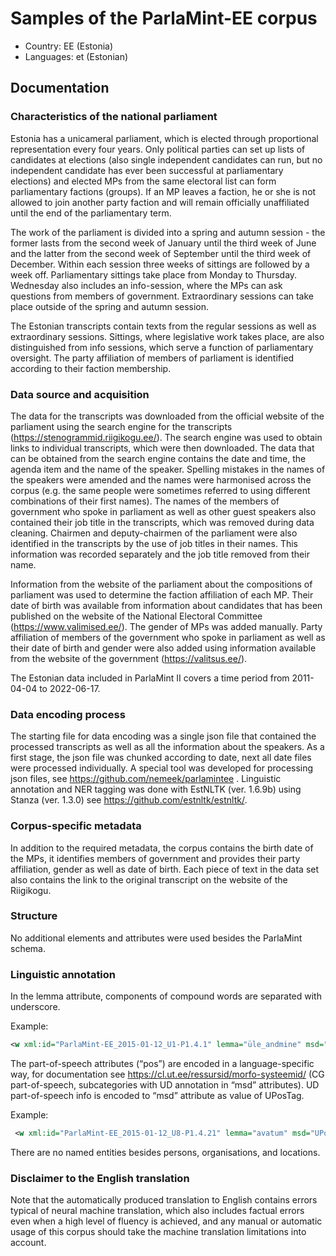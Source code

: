 # Samples of the ParlaMint-EE corpus

- Country: EE (Estonia)
- Languages: et (Estonian)

## Documentation

### Characteristics of the national parliament

Estonia has a unicameral parliament, which is elected through proportional representation every four years. Only political parties can set up lists of candidates at elections (also single independent candidates can run, but no independent candidate has ever been successful at parliamentary elections) and elected MPs from the same electoral list can form parliamentary factions (groups). If an MP leaves a faction, he or she is not allowed to join another party faction and will remain officially unaffiliated until the end of the parliamentary term.

The work of the parliament is divided into a spring and autumn session - the former lasts from the second week of January until the third week of June and the latter from the second week of September until the third week of December. Within each session three weeks of sittings are followed by a week off. Parliamentary sittings take place from Monday to Thursday. Wednesday also includes an info-session, where the MPs can ask questions from members of government. Extraordinary sessions can take place outside of the spring and autumn session.

The Estonian transcripts contain texts from the regular sessions as well as extraordinary sessions. Sittings, where legislative work takes place, are also distinguished from info sessions, which serve a function of parliamentary oversight. The party affiliation of members of parliament is identified according to their faction membership.

### Data source and acquisition

The data for the transcripts was downloaded from the official website of the parliament using the search engine for the transcripts (https://stenogrammid.riigikogu.ee/). The search engine was used to obtain links to individual transcripts, which were then downloaded. The data that can be obtained from the search engine contains the date and time, the agenda item and the name of the speaker. Spelling mistakes in the names of the speakers were amended and the names were harmonised across the corpus (e.g. the same people were sometimes referred to using different combinations of their first names). The names of the members of government who spoke in parliament as well as other guest speakers also contained their job title in the transcripts, which was removed during data cleaning. Chairmen and deputy-chairmen of the parliament were also identified in the transcripts by the use of job titles in their names. This information was recorded separately and the job title removed from their name.

Information from the website of the parliament about the compositions of parliament was used to determine the faction affiliation of each MP. Their date of birth was available from information about candidates that has been published on the website of the National Electoral Committee (https://www.valimised.ee/). The gender of MPs was added manually. Party affiliation of members of the government who spoke in parliament as well as their date of birth and gender were also added using information available from the website of the government (https://valitsus.ee/).

The Estonian data included in ParlaMint II covers a time period from 2011-04-04 to 2022-06-17.

### Data encoding process

The starting file for data encoding was a single json file that contained the processed transcripts as well as all the information about the speakers. As a first stage, the json file was chunked according to date, next all date files were processed individually. A special tool was developed for processing json files, see
https://github.com/nemeek/parlamintee .
Linguistic annotation and NER tagging was done with EstNLTK (ver. 1.6.9b) using Stanza (ver. 1.3.0) see https://github.com/estnltk/estnltk/.

### Corpus-specific metadata

In addition to the required metadata, the corpus contains the birth date of the MPs, it identifies members of government and provides their party affiliation, gender as well as date of birth. Each piece of text in the data set also contains the link to the original transcript on the website of the Riigikogu.

### Structure

No additional elements and attributes were used besides the ParlaMint schema.

### Linguistic annotation

In the lemma attribute, components of compound words are separated with underscore.

Example:

```XML
<w xml:id="ParlaMint-EE_2015-01-12_U1-P1.4.1" lemma="üle_andmine" msd="UPosTag=NOUN|Case=Gen|Number=Sing" pos="S">Üleandmise</w>.
```

The part-of-speech attributes (“pos”) are encoded in a language-specific way, for documentation see https://cl.ut.ee/ressursid/morfo-systeemid/ (CG part-of-speech, subcategories with UD annotation in “msd” attributes). UD part-of-speech info is encoded to “msd” attribute as value of UPosTag.

Example:

```XML
 <w xml:id="ParlaMint-EE_2015-01-12_U8-P1.4.21" lemma="avatum" msd="UPosTag=ADJ|Case=Tra|Degree=Cmp|Number=Sing" pos="A">avatumaks</w>
```

There are no named entities besides persons, organisations, and locations.

### Disclaimer to the English translation

Note that the automatically produced translation to English contains errors typical of neural machine translation, which also includes factual errors even when a high level of fluency is achieved, and any manual or automatic usage of this corpus should take the machine translation limitations into account.
